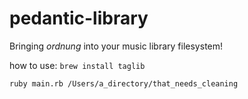 # pedantic-library

Bringing _ordnung_ into your music library filesystem!

how to use:
`brew install taglib`

`ruby main.rb /Users/a_directory/that_needs_cleaning`
